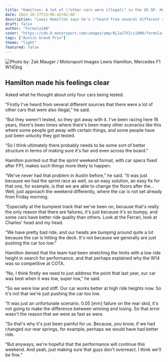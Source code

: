 ```yaml
---
title: "Hamilton: A lot of \"other cars were illegal\" in the US GP. Heard from \"several different sources\""
date: 2023-10-27T13:06:42+02:00
description: "Lewis Hamilton says he's \"heard from several different sources\" that there were a lot of other cars that were also illegal."
draft: false
author: "Formula1AN"
cover: "https://cdn-8.motorsport.com/images/amp/0L1aJ7V2/s1000/formula-1-united-states-gp-202-2.jpg"
tags: ["Austin Grand Prix"]
theme: "light"
featured: false
---
```

![Photo by: Zak Mauger / Motorsport Images Lewis Hamilton, Mercedes F1 W14|big](https://cdn-8.motorsport.com/images/amp/0L1aJ7V2/s1000/formula-1-united-states-gp-202-2.jpg)

## Hamilton made his feelings clear

Asked what he thought about only four cars being tested.

“Firstly I've heard from several different sources that there were a lot of other cars that were also illegal,” he said.

“But they weren't tested, so they got away with it. I've been racing here 16 years, there's been times where there's been many other scenarios like this where some people got away with certain things, and some people have just been unlucky they got tested.

“So I think ultimately there probably needs to be some sort of better structure in terms of making sure it's fair and even across the board.”

Hamilton pointed out that the sprint weekend format, with car specs fixed after FP1, makes such things more likely to happen.

“We've never had that problem in Austin before,” he said. “It was just because we had the sprint race as well, so an easy solution, an easy fix for that one, for example, is that we are able to change the floors after the... Well, just approach the weekend differently, where the car is not set already from Friday morning.

“Especially at the bumpiest track that we've been on, because that's really the only reason that there are failures, it's just because it's so bumpy, and some cars have better ride quality than others. Look at the Ferrari, look at Charles' head and my head.

“We have pretty bad ride, and our heads are bumping around quite a lot because the car is hitting the deck. It's not because we generally are just pushing the car too low.”

Hamilton denied that the team had been stretching the limits with a low ride height in search for performance, and that perhaps explained why the W14 was so competitive at COTA.

“No, I think firstly we need to just address the point that last year, our car was best when it was low, super low,” he said.

“So we were low and stiff. Our car works better at high ride heights now. So it's not that we're just pushing the car too low.

“It was just an unfortunate scenario. 0.05 [mm] failure on the rear skid, it's not going to make the difference between winning and losing. So that error wasn't the reason that we were as fast as were.

“So that's why it's just been painful for us. Because, you know, if we had changed our rear springs, for example, perhaps we would have had better ride.

“But anyways, we're hopeful that the performance will continue this weekend. And yeah, just making sure that guys don't overreact. I think we'll be fine.”